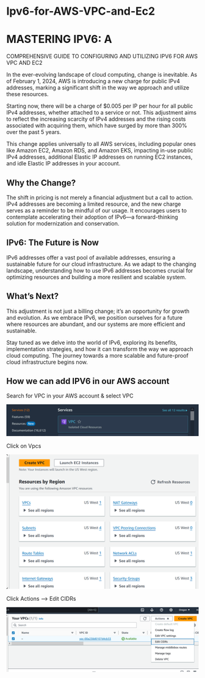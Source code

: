 # Ipv6-for-AWS-VPC-and-Ec2

# MASTERING IPV6: A 
COMPREHENSIVE GUIDE TO 
CONFIGURING AND UTILIZING
IPV6 FOR AWS VPC AND EC2

In the ever-evolving landscape of cloud computing, change is inevitable. As of February 1,
2024, AWS is introducing a new charge for public IPv4 addresses, marking a significant shift
in the way we approach and utilize these resources.

Starting now, there will be a charge of $0.005 per IP per hour for all public IPv4 addresses,
whether attached to a service or not. This adjustment aims to reflect the increasing scarcity 
of IPv4 addresses and the rising costs associated with acquiring them, which have surged by 
more than 300% over the past 5 years.

This change applies universally to all AWS services, including popular ones like Amazon EC2,
Amazon RDS, and Amazon EKS, impacting in-use public IPv4 addresses, additional Elastic IP addresses
on running EC2 instances, and idle Elastic IP addresses in your account.

## Why the Change?

The shift in pricing is not merely a financial adjustment but a call to action. IPv4 addresses
are becoming a limited resource, and the new charge serves as a reminder to be mindful of our usage.
It encourages users to contemplate accelerating their adoption of IPv6—a forward-thinking solution 
for modernization and conservation.

## IPv6: The Future is Now

IPv6 addresses offer a vast pool of available addresses, ensuring a sustainable future for our cloud
infrastructure. As we adapt to the changing landscape, understanding how to use IPv6 addresses becomes 
crucial for optimizing resources and building a more resilient and scalable system.

## What’s Next?

This adjustment is not just a billing change; it’s an opportunity for growth and evolution. As we embrace
IPv6, we position ourselves for a future where resources are abundant, and our systems are more efficient
and sustainable.

Stay tuned as we delve into the world of IPv6, exploring its benefits, implementation strategies, and how
it can transform the way we approach cloud computing. The journey towards a more scalable and future-proof
cloud infrastructure begins now.

## How we can add IPV6 in our AWS account

Search for VPC in your AWS account & select VPC

![image](vpc1.png)

Click on Vpcs


![image](vpcregions.png)

Click Actions –> Edit CIDRs

![image](cidrs.png)
